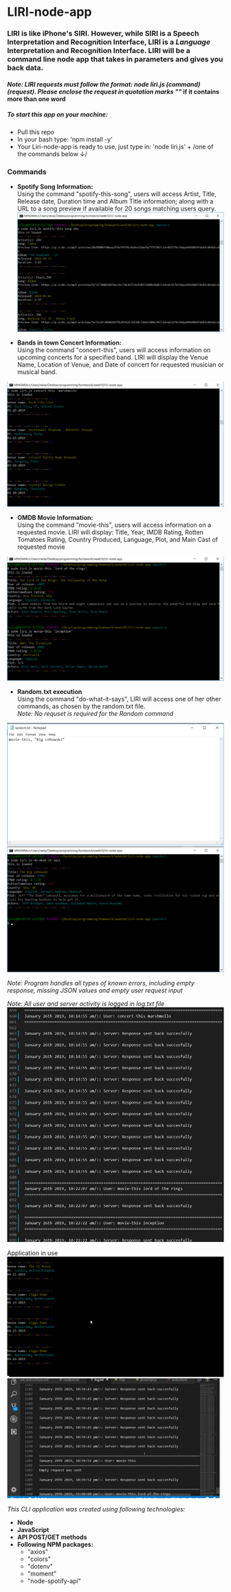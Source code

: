 # LIRI-node-app
### LIRI is like iPhone's SIRI. However, while SIRI is a Speech Interpretation and Recognition Interface, LIRI is a _Language_ Interpretation and Recognition Interface. LIRI will be a command line node app that takes in parameters and gives you back data.
#### _Note: LIRI requests must follow the format: node liri.js (command) (request). Please enclose the request in quotation marks ""_ if it contains more than one word

##### To start this app on your machine:
* Pull this repo
* In your bash type: 'npm install -y'
* Your Liri-node-app is ready to use, just type in: 'node liri.js' + /one of the commands below ↓/

### Commands

* **Spotify Song Information:**  
Using the command "spotify-this-song", users will access Artist, Title, Release date, Duration time and Album Title information; along with a URL to a song preview if available for 20 songs matching users query.
![Spotify](assets/images/spotify-this-song.png)

* **Bands in town Concert Information:**  
Using the command "concert-this", users will access information on upcoming concerts for a specified band. LIRI will display the Venue Name, Location of Venue, and Date of concert for requested musician or musical band.

![Concert](assets/images/concert-this.png)

* **OMDB Movie Information:**  
Using the command "movie-this", users will access information on a requested movie. LIRI will display: Title, Year, IMDB Rating, Rotten Tomatoes Rating, Country Produced, Language, Plot, and Main Cast of requested movie

![Movie](assets/images/movie-this.png)

* **Random.txt execution**  
Using the command "do-what-it-says", LIRI will access one of her other commands, as chosen by the random.txt file.  
_Note: No requset is required for the Random command_

![Random1](assets/images/do-what-it-says1.png)
![Random2](assets/images/do-what-it-says2.png)


_Note: Program handles all types of known errors, including empty response, missing JSON values and empty user request input_

_Note: All user and server activity is logged in log.txt file_
![log](assets/images/log.png)

Application in use
![use](assets/images/readme.gif)
![logs](assets/images/log.gif)

_This CLI application was created using following technologies:_
* **Node**
* **JavaScript**
* **API POST/GET methods**
* **Following NPM packages:**
    * "axios"
    * "colors"
    * "dotenv"
    * "moment"
    * "node-spotify-api"